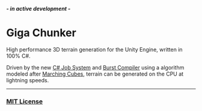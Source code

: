 **_- in active development -_**
# Giga Chunker
High performance 3D terrain generation for the Unity Engine, written in 100% C#.

Driven by the new [C# Job System](https://docs.unity3d.com/Manual/JobSystem.html)
and [Burst Compiler](https://docs.unity3d.com/Packages/com.unity.burst@1.6/manual/index.html)
using a algorithm modeled after [Marching Cubes](http://paulbourke.net/geometry/polygonise/),
terrain can be generated on the CPU at lightning speeds.

---
### [MIT License](LICENSE.md)